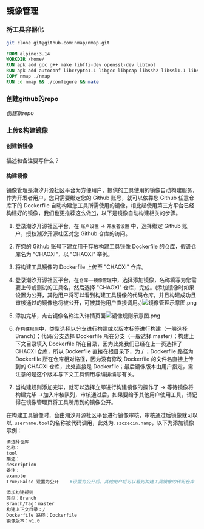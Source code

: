 ## 镜像管理

### 将工具容器化
```bash
git clone git@github.com:nmap/nmap.git
```

```dockerfile
FROM alpine:3.14
WORKDIR /home/
RUN apk add gcc g++ make libffi-dev openssl-dev libtool
RUN apk add autoconf libcrypto1.1 libgcc libpcap libssh2 libssl1.1 libstdc++ lua5.3-libs musl pcre zlib
COPY nmap ./nmap
RUN cd nmap && ./configure && make
```

### 创建github的repo
*创建新repo*

### 上传&构建镜像
#### 创建新镜像
描述和备注要写什么？
#### 构建镜像

镜像管理是潮汐开源社区平台为方便用户，提供的工具使用的镜像自动构建服务，作为开发者用户，您只需要绑定您的 Github 账号，就可以依靠您 Github 任意仓库下的 Dockerfile 自动构建您工具所需使用的镜像，相比起使用第三方平台已经构建好的镜像，我们也更推荐这么做[^1](#为什么更推荐在潮汐开源社区平台构建镜像？)，以下是镜像自动构建相关的步骤。

1. 登录潮汐开源社区平台，在 `账户设置` -> `开发者设置` 中，选择绑定 Github 账户，授权潮汐开源社区对您 Github 仓库的访问。
2. 在您的 Github 账号下建立用于存放构建工具镜像 Dockerfile 的仓库，假设仓库名为 "CHAOXI"，以 "CHAOXI" 举例。
3. 将构建工具镜像的 Dockerfile 上传至 "CHAOXI" 仓库。
4. 登录潮汐开源社区平台，在`仓库`—`镜像管理`中，选择添加镜像，名称填写为您需要上传或测试的工具名，然后选择 "CHAOXI" 仓库，完成。(添加镜像时如果设置为公开，其他用户将可以看到构建工具镜像的代码仓库，并且构建成功且审核通过的镜像也将被公开，可被其他用户直接调用。)![镜像管理示意图.png](https://levimg.s3.cn-northwest-1.amazonaws.com.cn/x/37c665bb-b577-476e-a202-92f8a5b9fa7e.png)
5. 添加完毕，点击镜像名称进入详情页面![镜像规则示意图.png](https://levimg.s3.cn-northwest-1.amazonaws.com.cn/x/0f145a9f-84ab-42ad-a0c2-2a8733c5bcd8.png)

6. 在`构建规则`中，类型选择以分支进行构建或以版本标签进行构建（一般选择 Branch）；代码/分支选择 Dockerfile 所在分支（一般选择 master）；构建上下文目录填入 Dockerfile 所在目录，因为此处我们已经在上一页选择了 CHAOXI 仓库，所以 Dockerfile 直接在根目录下，为 / ；Dockerfile 路径为 Dockerfile 所在仓库相对路径，因为没有修改 Dockerfile 的文件名直接上传到的 CHAOXI 仓库，此处直接是 Dockerfile；最后镜像版本由用户指定，需注意的是这个版本与下文工具调用与编排编写有关。
7. 当构建规则添加完毕，就可以选择立即进行构建镜像的操作了 -> 等待镜像将构建完毕 ->加入审核队列，审核通过后，如果要给予其他用户使用工具，请记得在镜像管理页将工具所用到的镜像公开。

在构建工具镜像时，会由潮汐开源社区平台进行镜像审核，审核通过后镜像就可以以`.username.tool`的名称被代码调用，此处为`.szczecin.namp`，以下为添加镜像示例：

```bash
请选择仓库
名称：
tool
描述：
description
备注：
example
True/False 设置为公开	#设置为公开后，其他用户将可以看到构建工具镜像的代码仓库

添加构建规则
类型：Branch
Branch/Tag：master
构建上下文目录：/
Dockerfile 路径：Dockerfile
镜像版本：v1.0
```
